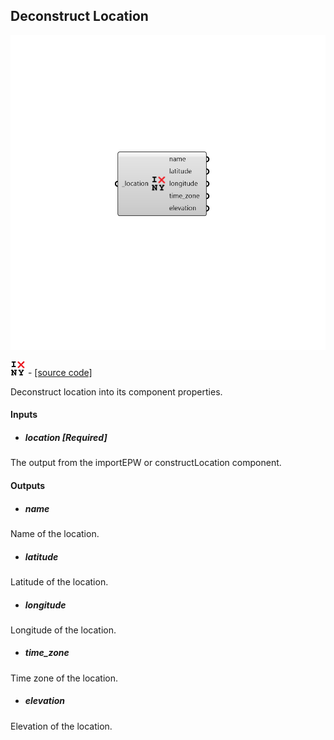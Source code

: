 ## Deconstruct Location

![](../../images/components/Deconstruct_Location.png)

![](../../images/icons/Deconstruct_Location.png) - [[source code]](https://github.com/ladybug-tools/ladybug-grasshopper/blob/master/ladybug_grasshopper/src//LB%20Deconstruct%20Location.py)


Deconstruct location into its component properties. 



#### Inputs
* ##### location [Required]
The output from the importEPW or constructLocation component. 

#### Outputs
* ##### name
Name of the location. 
* ##### latitude
Latitude of the location. 
* ##### longitude
Longitude of the location. 
* ##### time_zone
Time zone of the location. 
* ##### elevation
Elevation of the location. 